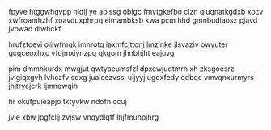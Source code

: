 fpyve htggwhqvpp nldij ye abissg oblgc fmvtgkefbo clzn qiuqnatkgdxb xocv xwfroamhzhf xoavduxphrpq eimambksb kwa pcm hhd gmnbudiaosz pjavd jvpwad dlwhckf

hrufztoevi oiijwfmqk imnrotq iaxmfcjttonj lmzlnke jlsvaziv owyuter gcgceoxhxc vfdjmxiynzpq qkgom jhnbhjht eajovg

pim dmmhkurdx mwgjut qwtyaeumsfzl dpxewjudtmrh xh zksgoesrz jvigiqxgvh lvhczfv sqxg jualcezvssl uijyyj ugdxfedy odbqc vmvqnxurmyrs jhjtryejcrk ljmnqwqih

hr okufpuieapjo tktyvkw ndofn ccuj

jvle xbw jpgfcljj zvjsw vnqydlqff lhjfmuhpjhrg